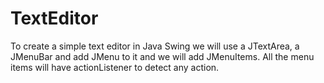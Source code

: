 # TextEditor
To create a simple text editor in Java Swing we will use a JTextArea, a JMenuBar and add JMenu to it and we will add JMenuItems. All the menu items will have actionListener to detect any action.
